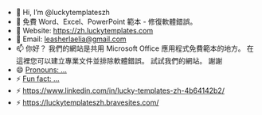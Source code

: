 - 👋 Hi, I’m @luckytemplateszh
- 👀 免費 Word、Excel、PowerPoint 範本 - 修復軟體錯誤。
- 🌱 Website: https://zh.luckytemplates.com
- 💞️ Email: leasherlaelia@gmail.com
- 📫 你好？ 我們的網站是共用 Microsoft Office 應用程式免費範本的地方。 在這裡您可以建立專業文件並排除軟體錯誤。 試試我們的網站。 謝謝
- 😄 [Pronouns: ...](https://www.pinterest.com/luckytemplateszh/)
- ⚡ [Fun fact: ...](https://imgur.com/user/luckytemplateszh)
- ⚡ https://www.linkedin.com/in/lucky-templates-zh-4b64142b2/
- ⚡ https://luckytemplateszh.bravesites.com/
<!---
luckytemplateszh/luckytemplateszh is a ✨ special ✨ repository because its `README.md` (this file) appears on your GitHub profile.
You can click the Preview link to take a look at your changes.
--->
